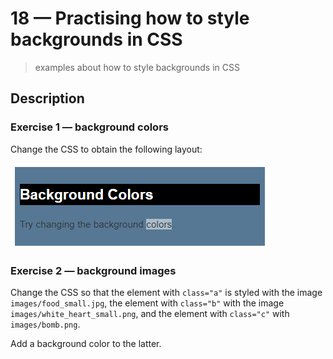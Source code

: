 # 18 &mdash; Practising how to style backgrounds in CSS
> examples about how to style backgrounds in CSS

## Description

### Exercise 1 &mdash; background colors

Change the CSS to obtain the following layout:

![Background colors](docs/images/01_background_colors.png)

### Exercise 2 &mdash; background images

Change the CSS so that the element with `class="a"` is styled with the image `images/food_small.jpg`, the element with `class="b"` with the image `images/white_heart_small.png`, and the element with `class="c"` with `images/bomb.png`.

Add a background color to the latter.